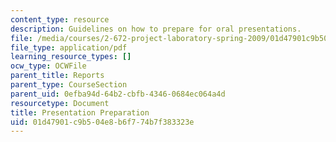 ```yaml
---
content_type: resource
description: Guidelines on how to prepare for oral presentations.
file: /media/courses/2-672-project-laboratory-spring-2009/01d47901c9b504e8b6f774b7f383323e_presenta_prep.pdf
file_type: application/pdf
learning_resource_types: []
ocw_type: OCWFile
parent_title: Reports
parent_type: CourseSection
parent_uid: 0efba94d-64b2-cbfb-4346-0684ec064a4d
resourcetype: Document
title: Presentation Preparation
uid: 01d47901-c9b5-04e8-b6f7-74b7f383323e
---
```

